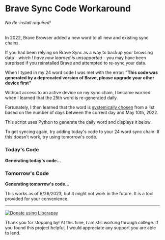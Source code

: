 
# Brave Sync Code Workaround

###### No Re-install required!

In 2022, Brave Browser added a new word to all new and existing sync chains.

If you had been relying on Brave Sync as a way to backup your browsing data - *which I have now learned is unsupported* - you may have been surprised if you reinstalled Brave and attempted to re-sync your data.

When I typed in my 24 word code I was met with the error:
**"This code was generated by a deprecated version of Brave, please upgrade your other device first"**

Without access to an active device on my sync chain, I became worried when I learned that the 25th word is re-generated daily.

Fortunately, I then learned that the word is [systemically chosen](https://community.brave.com/t/recovery-key-not-accepted-on-fresh-install-had-to-start-from-scratch/418838/12) from a list based on the number of days between the current day and May 10th, 2022.

This script uses Python to generate the daily word and displays it below.

To get syncing again, try adding today's code to your 24 word sync chain. If this doesn't work, try using tomorrow's code.

### Today's Code
<b id="todayCode">Generating today's code...</b>

### Tomorrow's Code
<b id="tomorrowCode">Generating tomorrow's code...</b>


<script type="text/python" src="/BraveSyncCodeWorkaround/main.py"></script>

This works as of 6/26/2023, but it might not work in the future. It is a tool provided for your convenience.

---

<noscript><a href="https://liberapay.com/MusubiToTheMax/donate"><img alt="Donate using Liberapay" src="https://liberapay.com/assets/widgets/donate.svg"></a></noscript>

Thank you for stopping by! At this time, I am still working through college. If you found this project helpful, I would appreciate any support you are able to lend.